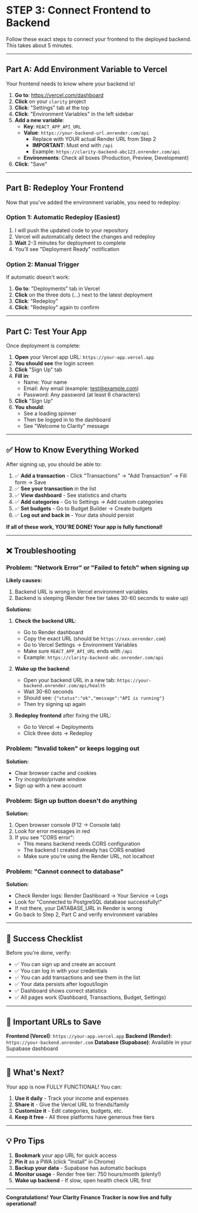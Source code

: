 # STEP 3: Connect Frontend to Backend

Follow these exact steps to connect your frontend to the deployed backend. This takes about 5 minutes.

---

## Part A: Add Environment Variable to Vercel

Your frontend needs to know where your backend is!

1. **Go to**: https://vercel.com/dashboard
2. **Click** on your `clarity` project
3. **Click**: "Settings" tab at the top
4. **Click**: "Environment Variables" in the left sidebar
5. **Add a new variable**:
   - **Key**: `REACT_APP_API_URL`
   - **Value**: `https://your-backend-url.onrender.com/api`
     - Replace with YOUR actual Render URL from Step 2
     - **IMPORTANT**: Must end with `/api`
     - Example: `https://clarity-backend-abc123.onrender.com/api`
   - **Environments**: Check all boxes (Production, Preview, Development)
6. **Click**: "Save"

---

## Part B: Redeploy Your Frontend

Now that you've added the environment variable, you need to redeploy:

### Option 1: Automatic Redeploy (Easiest)

1. I will push the updated code to your repository
2. Vercel will automatically detect the changes and redeploy
3. **Wait** 2-3 minutes for deployment to complete
4. You'll see "Deployment Ready" notification

### Option 2: Manual Trigger

If automatic doesn't work:

1. **Go to**: "Deployments" tab in Vercel
2. **Click** on the three dots (...) next to the latest deployment
3. **Click**: "Redeploy"
4. **Click**: "Redeploy" again to confirm

---

## Part C: Test Your App

Once deployment is complete:

1. **Open** your Vercel app URL: `https://your-app.vercel.app`
2. **You should see** the login screen
3. **Click** "Sign Up" tab
4. **Fill in**:
   - Name: Your name
   - Email: Any email (example: test@example.com)
   - Password: Any password (at least 6 characters)
5. **Click** "Sign Up"
6. **You should**:
   - See a loading spinner
   - Then be logged in to the dashboard
   - See "Welcome to Clarity" message

---

## ✅ How to Know Everything Worked

After signing up, you should be able to:

1. ✅ **Add a transaction** - Click "Transactions" → "Add Transaction" → Fill form → Save
2. ✅ **See your transaction** in the list
3. ✅ **View dashboard** - See statistics and charts
4. ✅ **Add categories** - Go to Settings → Add custom categories
5. ✅ **Set budgets** - Go to Budget Builder → Create budgets
6. ✅ **Log out and back in** - Your data should persist

**If all of these work, YOU'RE DONE! Your app is fully functional!**

---

## ❌ Troubleshooting

### Problem: "Network Error" or "Failed to fetch" when signing up

**Likely causes:**
1. Backend URL is wrong in Vercel environment variables
2. Backend is sleeping (Render free tier takes 30-60 seconds to wake up)

**Solutions:**
1. **Check the backend URL**:
   - Go to Render dashboard
   - Copy the exact URL (should be `https://xxx.onrender.com`)
   - Go to Vercel Settings → Environment Variables
   - Make sure `REACT_APP_API_URL` ends with `/api`
   - Example: `https://clarity-backend-abc.onrender.com/api`

2. **Wake up the backend**:
   - Open your backend URL in a new tab: `https://your-backend.onrender.com/api/health`
   - Wait 30-60 seconds
   - Should see: `{"status":"ok","message":"API is running"}`
   - Then try signing up again

3. **Redeploy frontend** after fixing the URL:
   - Go to Vercel → Deployments
   - Click three dots → Redeploy

### Problem: "Invalid token" or keeps logging out

**Solution:**
- Clear browser cache and cookies
- Try incognito/private window
- Sign up with a new account

### Problem: Sign up button doesn't do anything

**Solution:**
1. Open browser console (F12 → Console tab)
2. Look for error messages in red
3. If you see "CORS error":
   - This means backend needs CORS configuration
   - The backend I created already has CORS enabled
   - Make sure you're using the Render URL, not localhost

### Problem: "Cannot connect to database"

**Solution:**
- Check Render logs: Render Dashboard → Your Service → Logs
- Look for "Connected to PostgreSQL database successfully!"
- If not there, your DATABASE_URL in Render is wrong
- Go back to Step 2, Part C and verify environment variables

---

## 🎉 Success Checklist

Before you're done, verify:

- ✅ You can sign up and create an account
- ✅ You can log in with your credentials
- ✅ You can add transactions and see them in the list
- ✅ Your data persists after logout/login
- ✅ Dashboard shows correct statistics
- ✅ All pages work (Dashboard, Transactions, Budget, Settings)

---

## 📝 Important URLs to Save

**Frontend (Vercel)**: `https://your-app.vercel.app`
**Backend (Render)**: `https://your-backend.onrender.com`
**Database (Supabase)**: Available in your Supabase dashboard

---

## 🚀 What's Next?

Your app is now FULLY FUNCTIONAL! You can:

1. **Use it daily** - Track your income and expenses
2. **Share it** - Give the Vercel URL to friends/family
3. **Customize it** - Edit categories, budgets, etc.
4. **Keep it free** - All three platforms have generous free tiers

---

## 💡 Pro Tips

1. **Bookmark** your app URL for quick access
2. **Pin it** as a PWA (click "Install" in Chrome)
3. **Backup your data** - Supabase has automatic backups
4. **Monitor usage** - Render free tier: 750 hours/month (plenty!)
5. **Wake up backend** - If slow, open health check URL first

---

**Congratulations! Your Clarity Finance Tracker is now live and fully operational!**
